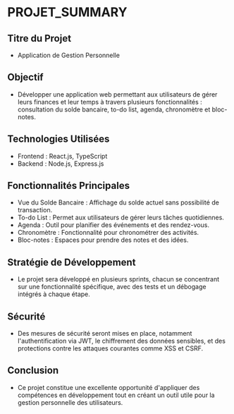 # PROJET_SUMMARY

## Titre du Projet
- Application de Gestion Personnelle

## Objectif
- Développer une application web permettant aux utilisateurs de gérer leurs finances et leur temps à travers plusieurs fonctionnalités : consultation du solde bancaire, to-do list, agenda, chronomètre et bloc-notes.

## Technologies Utilisées
- Frontend : React.js, TypeScript
- Backend : Node.js, Express.js

## Fonctionnalités Principales
- Vue du Solde Bancaire : Affichage du solde actuel sans possibilité de transaction.
- To-do List : Permet aux utilisateurs de gérer leurs tâches quotidiennes.
- Agenda : Outil pour planifier des événements et des rendez-vous.
- Chronomètre : Fonctionnalité pour chronométrer des activités.
- Bloc-notes : Espaces pour prendre des notes et des idées.

## Stratégie de Développement
- Le projet sera développé en plusieurs sprints, chacun se concentrant sur une fonctionnalité spécifique, avec des tests et un débogage intégrés à chaque étape.

## Sécurité
- Des mesures de sécurité seront mises en place, notamment l'authentification via JWT, le chiffrement des données sensibles, et des protections contre les attaques courantes comme XSS et CSRF.

## Conclusion
- Ce projet constitue une excellente opportunité d'appliquer des compétences en développement tout en créant un outil utile pour la gestion personnelle des utilisateurs.